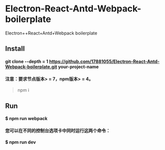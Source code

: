 # Electron-React-Antd-Webpack-boilerplate
Electron++React+Antd+Webpack boilerplate


## Install
#### git clone --depth = 1 https://github.com/17881055/Electron-React-Antd-Webpack-boilerplate.git your-project-name
#### 注意：要求节点版本> = 7，npm版本> = 4。

> npm i

## Run
####  $ npm run webpack
####  您可以在不同的控制台选项卡中同时运行这两个命令：
####  $ npm run dev



